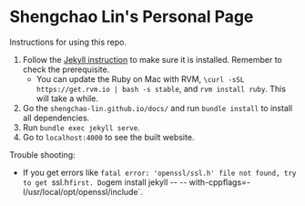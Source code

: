 # Shengchao Lin's Personal Page

Instructions for using this repo.
1. Follow the [Jekyll instruction](https://jekyllrb.com/docs/) to make sure it is installed. Remember to check the prerequisite.
    * You can update the Ruby on Mac with RVM, `\curl -sSL https://get.rvm.io | bash -s stable`, and `rvm install ruby`. This will take a while.
2. Go the `shengchao-lin.github.io/docs/` and run `bundle install` to install all dependencies.
2. Run `bundle exec jekyll serve`.
3. Go to `localhost:4000` to see the built website.

Trouble shooting:
* If you get errors like `fatal error: 'openssl/ssl.h' file not found, try to get `ssl.h` first. Do `gem install jekyll -- -- with-cppflags=-I/usr/local/opt/openssl/include`.
